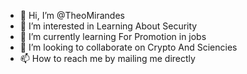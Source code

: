- 👋 Hi, I’m @TheoMirandes
- 👀 I’m interested in Learning About Security
- 🌱 I’m currently learning For Promotion in jobs
- 💞️ I’m looking to collaborate on Crypto And Sciencies
- 📫 How to reach me by mailing me directly                                                                                                                         
    
<!---
TheoMirandes/TheoMirandes is a ✨ special ✨ repository because its `README.md` (this file) appears on your GitHub profile.
You can click the Preview link to take a look at your changes.
--->
